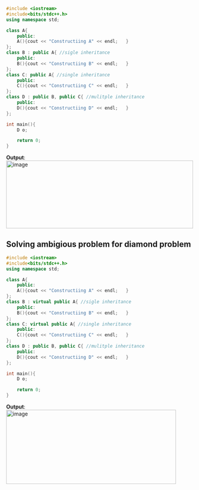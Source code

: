 ```cpp
#include <iostream>
#include<bits/stdc++.h>
using namespace std;

class A{
    public:
    A(){cout << "Constructiing A" << endl;   }
};
class B : public A{ //sigle inheritance
    public:
    B(){cout << "Constructiing B" << endl;   }
};
class C: public A{ //single inheritance
    public:
    C(){cout << "Constructiing C" << endl;   }
};
class D : public B, public C{ //mulitple inheritance
    public:
    D(){cout << "Constructiing D" << endl;   }
};

int main(){
    D o;

    return 0;
}

```
**Output**:
<img width="503" height="182" alt="image" src="https://github.com/user-attachments/assets/1ad165f3-cbee-4e4e-b4ed-58e3dc7c4bce" />

## Solving ambigious problem for diamond problem 
```cpp
#include <iostream>
#include<bits/stdc++.h>
using namespace std;

class A{
    public:
    A(){cout << "Constructiing A" << endl;   }
};
class B : virtual public A{ //sigle inheritance
    public:
    B(){cout << "Constructiing B" << endl;   }
};
class C: virtual public A{ //single inheritance
    public:
    C(){cout << "Constructiing C" << endl;   }
};
class D : public B, public C{ //mulitple inheritance
    public:
    D(){cout << "Constructiing D" << endl;   }
};

int main(){
    D o;

    return 0;
}


```
**Output**:
<img width="457" height="199" alt="image" src="https://github.com/user-attachments/assets/071601a3-383c-47c3-ae67-0b3a3df364d3" />
